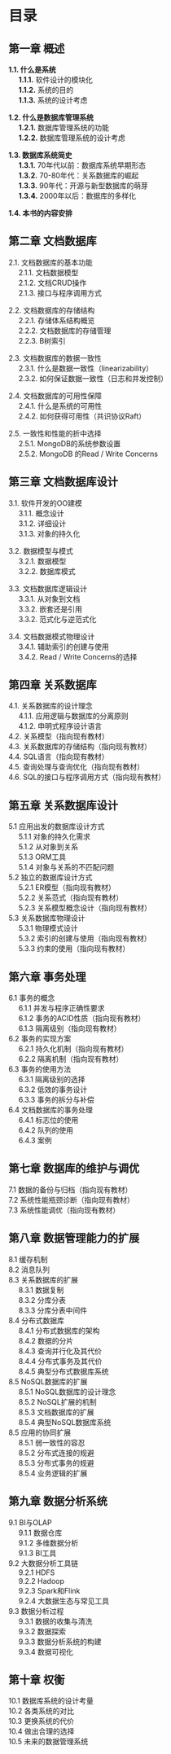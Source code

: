 # 目录

## 第一章 概述
__1.1. 什么是系统__  
&nbsp;&nbsp;&nbsp;&nbsp; __1.1.1.__ 软件设计的模块化  
&nbsp;&nbsp;&nbsp;&nbsp; __1.1.2.__ 系统的目的  
&nbsp;&nbsp;&nbsp;&nbsp; __1.1.3.__ 系统的设计考虑  

__1.2. 什么是数据库管理系统__   
&nbsp;&nbsp;&nbsp;&nbsp; __1.2.1.__ 数据库管理系统的功能  
&nbsp;&nbsp;&nbsp;&nbsp; __1.2.2.__ 数据库管理系统的设计考虑  

__1.3. 数据库系统简史__  
&nbsp;&nbsp;&nbsp;&nbsp; __1.3.1.__ 70年代以前：数据库系统早期形态  
&nbsp;&nbsp;&nbsp;&nbsp; __1.3.2.__ 70-80年代：关系数据库的崛起  
&nbsp;&nbsp;&nbsp;&nbsp; __1.3.3.__ 90年代：开源与新型数据库的萌芽  
&nbsp;&nbsp;&nbsp;&nbsp; __1.3.4.__ 2000年以后：数据库的多样化  

__1.4. 本书的内容安排__
	
## 第二章 文档数据库
2.1. 文档数据库的基本功能  
&nbsp;&nbsp;&nbsp;&nbsp; 2.1.1. 文档数据模型  
&nbsp;&nbsp;&nbsp;&nbsp; 2.1.2. 文档CRUD操作  
&nbsp;&nbsp;&nbsp;&nbsp; 2.1.3. 接口与程序调用方式  

2.2. 文档数据库的存储结构  
&nbsp;&nbsp;&nbsp;&nbsp; 2.2.1. 存储体系结构概览  
&nbsp;&nbsp;&nbsp;&nbsp; 2.2.2. 文档数据库的存储管理  
&nbsp;&nbsp;&nbsp;&nbsp; 2.2.3. B树索引  

2.3. 文档数据库的数据一致性  
&nbsp;&nbsp;&nbsp;&nbsp; 2.3.1. 什么是数据一致性（linearizability）  
&nbsp;&nbsp;&nbsp;&nbsp; 2.3.2. 如何保证数据一致性（日志和并发控制）  

2.4. 文档数据库的可用性保障  
&nbsp;&nbsp;&nbsp;&nbsp; 2.4.1. 什么是系统的可用性  
&nbsp;&nbsp;&nbsp;&nbsp; 2.4.2. 如何获得可用性（共识协议Raft） 

2.5. 一致性和性能的折中选择  
&nbsp;&nbsp;&nbsp;&nbsp; 2.5.1. MongoDB的系统参数设置  
&nbsp;&nbsp;&nbsp;&nbsp; 2.5.2. MongoDB 的Read / Write Concerns  
		
## 第三章 文档数据库设计
3.1. 软件开发的OO建模  
&nbsp;&nbsp;&nbsp;&nbsp; 3.1.1. 概念设计  
&nbsp;&nbsp;&nbsp;&nbsp; 3.1.2. 详细设计  
&nbsp;&nbsp;&nbsp;&nbsp; 3.1.3. 对象的持久化  

3.2. 数据模型与模式  
&nbsp;&nbsp;&nbsp;&nbsp; 3.2.1. 数据模型  
&nbsp;&nbsp;&nbsp;&nbsp; 3.2.2. 数据库模式  

3.3. 文档数据库逻辑设计  
&nbsp;&nbsp;&nbsp;&nbsp; 3.3.1. 从对象到文档  
&nbsp;&nbsp;&nbsp;&nbsp; 3.3.2. 嵌套还是引用  
&nbsp;&nbsp;&nbsp;&nbsp; 3.3.2. 范式化与逆范式化  

3.4. 文档数据模式物理设计  
&nbsp;&nbsp;&nbsp;&nbsp; 3.4.1. 辅助索引的创建与使用  
&nbsp;&nbsp;&nbsp;&nbsp; 3.4.2. Read / Write Concerns的选择  
		
## 第四章 关系数据库
4.1. 关系数据库的设计理念  
&nbsp;&nbsp;&nbsp;&nbsp; 4.1.1. 应用逻辑与数据库的分离原则  
&nbsp;&nbsp;&nbsp;&nbsp; 4.1.2. 申明式程序设计语言  
	4.2. 关系模型（指向现有教材）  
	4.3. 关系数据库的存储结构（指向现有教材）  
	4.4. SQL语言（指向现有教材）  
	4.5. 查询处理与查询优化（指向现有教材）  
	4.6. SQL的接口与程序调用方式（指向现有教材）  
	
## 第五章 关系数据库设计
5.1 应用出发的数据库设计方式  
&nbsp;&nbsp;&nbsp;&nbsp; 5.1.1 对象的持久化需求  
&nbsp;&nbsp;&nbsp;&nbsp; 5.1.2 从对象到关系  
&nbsp;&nbsp;&nbsp;&nbsp; 5.1.3 ORM工具  
&nbsp;&nbsp;&nbsp;&nbsp; 5.1.4 对象与关系的不匹配问题  
	5.2 独立的数据库设计方式  
&nbsp;&nbsp;&nbsp;&nbsp; 5.2.1 ER模型（指向现有教材）  
&nbsp;&nbsp;&nbsp;&nbsp; 5.2.2 关系范式（指向现有教材）  
&nbsp;&nbsp;&nbsp;&nbsp; 5.2.3 关系模型概念设计（指向现有教材）  
	5.3 关系数据库物理设计  
&nbsp;&nbsp;&nbsp;&nbsp; 5.3.1 物理模式设计  
&nbsp;&nbsp;&nbsp;&nbsp; 5.3.2 索引的创建与使用（指向现有教材）  
&nbsp;&nbsp;&nbsp;&nbsp; 5.3.3 约束的使用（指向现有教材）  

## 第六章 事务处理
6.1 事务的概念  
&nbsp;&nbsp;&nbsp;&nbsp; 6.1.1 并发与程序正确性要求  
&nbsp;&nbsp;&nbsp;&nbsp; 6.1.2 事务的ACID性质（指向现有教材）  
&nbsp;&nbsp;&nbsp;&nbsp; 6.1.3 隔离级别（指向现有教材）  
	6.2 事务的实现方案  
&nbsp;&nbsp;&nbsp;&nbsp; 6.2.1 持久化机制（指向现有教材）  
&nbsp;&nbsp;&nbsp;&nbsp; 6.2.2 隔离机制（指向现有教材）  
	6.3 事务的使用方法  
&nbsp;&nbsp;&nbsp;&nbsp; 6.3.1 隔离级别的选择  
&nbsp;&nbsp;&nbsp;&nbsp; 6.3.2 低效的事务设计  
&nbsp;&nbsp;&nbsp;&nbsp; 6.3.3 事务的拆分与补偿  
	6.4 文档数据库的事务处理  
&nbsp;&nbsp;&nbsp;&nbsp; 6.4.1 标志位的使用  
&nbsp;&nbsp;&nbsp;&nbsp; 6.4.2 队列的使用  
&nbsp;&nbsp;&nbsp;&nbsp; 6.4.3 案例  

## 第七章 数据库的维护与调优
7.1 数据的备份与归档（指向现有教材）  
	7.2 系统性能瓶颈诊断（指向现有教材）  
	7.3 系统性能调优（指向现有教材）  

## 第八章 数据管理能力的扩展
8.1 缓存机制  
	8.2 消息队列  
	8.3 关系数据库的扩展  
&nbsp;&nbsp;&nbsp;&nbsp; 8.3.1 数据复制  
&nbsp;&nbsp;&nbsp;&nbsp; 8.3.2 分库分表  
&nbsp;&nbsp;&nbsp;&nbsp; 8.3.3 分库分表中间件  
	8.4 分布式数据库  
&nbsp;&nbsp;&nbsp;&nbsp; 8.4.1 分布式数据库的架构  
&nbsp;&nbsp;&nbsp;&nbsp; 8.4.2 数据的分片  
&nbsp;&nbsp;&nbsp;&nbsp; 8.4.3 查询并行化及其代价  
&nbsp;&nbsp;&nbsp;&nbsp; 8.4.4 分布式事务及其代价  
&nbsp;&nbsp;&nbsp;&nbsp; 8.4.5 典型分布式数据库系统  
	8.5 NoSQL数据库的扩展  
&nbsp;&nbsp;&nbsp;&nbsp; 8.5.1 NoSQL数据库的设计理念  
&nbsp;&nbsp;&nbsp;&nbsp; 8.5.2 NoSQL扩展的机制  
&nbsp;&nbsp;&nbsp;&nbsp; 8.5.3 文档数据库的扩展  
&nbsp;&nbsp;&nbsp;&nbsp; 8.5.4 典型NoSQL数据库系统  
	8.5 应用的协同扩展  
&nbsp;&nbsp;&nbsp;&nbsp; 8.5.1 弱一致性的容忍  
&nbsp;&nbsp;&nbsp;&nbsp; 8.5.2 分布式连接的规避  
&nbsp;&nbsp;&nbsp;&nbsp; 8.5.3 分布式事务的规避  
&nbsp;&nbsp;&nbsp;&nbsp; 8.5.4 业务逻辑的扩展  
		
## 第九章 数据分析系统
9.1 BI与OLAP  
&nbsp;&nbsp;&nbsp;&nbsp; 9.1.1 数据仓库  
&nbsp;&nbsp;&nbsp;&nbsp; 9.1.2 多维数据分析  
&nbsp;&nbsp;&nbsp;&nbsp; 9.1.3 BI工具  
	9.2 大数据分析工具链  
&nbsp;&nbsp;&nbsp;&nbsp; 9.2.1 HDFS  
&nbsp;&nbsp;&nbsp;&nbsp; 9.2.2 Hadoop  
&nbsp;&nbsp;&nbsp;&nbsp; 9.2.3 Spark和Flink  
&nbsp;&nbsp;&nbsp;&nbsp; 9.2.4 大数据生态与常见工具  
	9.3 数据分析过程  
&nbsp;&nbsp;&nbsp;&nbsp; 9.3.1 数据的收集与清洗  
&nbsp;&nbsp;&nbsp;&nbsp; 9.3.2 数据探索  
&nbsp;&nbsp;&nbsp;&nbsp; 9.3.3 数据分析系统的构建  
&nbsp;&nbsp;&nbsp;&nbsp; 9.3.4 数据可视化  

## 第十章 权衡
10.1 数据库系统的设计考量  
	10.2 各类系统的对比  
	10.3 更换系统的代价  
	10.4 做出合理的选择  
	10.5 未来的数据管理系统  
 

